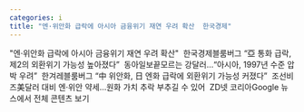 ```yaml
---
categories: i
title: "엔·위안화 급락에 아시아 금융위기 재연 우려 확산  한국경제"
---
```

"엔·위안화 급락에 아시아 금융위기 재연 우려 확산"&nbsp;&nbsp;한국경제블룸버그 “亞 통화 급락, 제2의 외환위기 가능성 높아졌다”&nbsp;&nbsp;동아일보끝모르는 강달러…“아시아, 1997년 수준 압박 우려”&nbsp;&nbsp;한겨레블룸버그 “中 위안화, 日 엔화 급락에 외환위기 가능성 커졌다”&nbsp;&nbsp;조선비즈美달러 대비 엔·위안 약세…원화 가치 추락 부추길 수 있어&nbsp;&nbsp;ZD넷 코리아Google 뉴스에서 전체 콘텐츠 보기